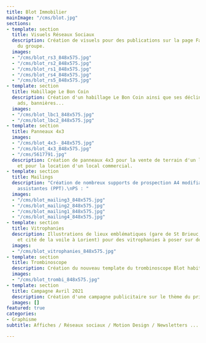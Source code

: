 ```yaml
---
title: Blot Immobilier
mainImage: "/cms/blot.jpg"
sections:
- template: section
  title: Visuels Réseaux Sociaux
  description: Création de visuels pour des publications sur la page Facebook et LinkedIn
    du groupe.
  images:
  - "/cms/blot_rs3_848x575.jpg"
  - "/cms/blot_rs2_848x575.jpg"
  - "/cms/blot_rs1_848x575.jpg"
  - "/cms/blot_rs4_848x575.jpg"
  - "/cms/blot_rs5_848x575.jpg"
- template: section
  title: Habillage Le Bon Coin
  description: Création d'un habillage Le Bon Coin ainsi que ses déclinaisons en native
    ads, bannières...
  images:
  - "/cms/blot_lbc1_848x575.jpg"
  - "/cms/blot_lbc2_848x575.jpg"
- template: section
  title: Panneaux 4x3
  images:
  - "/cms/blot_4x3-_848x575.jpg"
  - "/cms/blot_4x3_848x575.jpg"
  - "/cms/5617791.jpg"
  description: Création de panneaux 4x3 pour la vente de terrain d'un lotissement
    et pour la location d'un local commercial.
- template: section
  title: Mailings
  description: "Création de nombreux supports de prospection A4 modifiables par les
    assistantes (PPT).\nPS : "
  images:
  - "/cms/blot_mailing3_848x575.jpg"
  - "/cms/blot_mailing2_848x575.jpg"
  - "/cms/blot_mailing1_848x575.jpg"
  - "/cms/blot_mailing4_848x575.jpg"
- template: section
  title: Vitrophanies
  description: Illustrations de lieux emblématiques (gare de St Brieuc, église Notre-Dame-de-Victoire
    et cité de la voile à Lorient) pour des vitrophanies à poser sur des locaux commerciaux.
  images:
  - "/cms/blot_vitrophanies_848x575.jpg"
- template: section
  title: Trombinoscope
  description: Création du nouveau template du trombinoscope Blot habitation.
  images:
  - "/cms/blot_trombi_848x575.jpg"
- template: section
  title: Campagne Avril 2021
  description: Création d'une campagne publicitaire sur le thème du printemps.
  images: []
featured: true
categories:
- Graphisme
subtitle: Affiches / Réseaux sociaux / Motion Design / Newsletters ...

---
```

